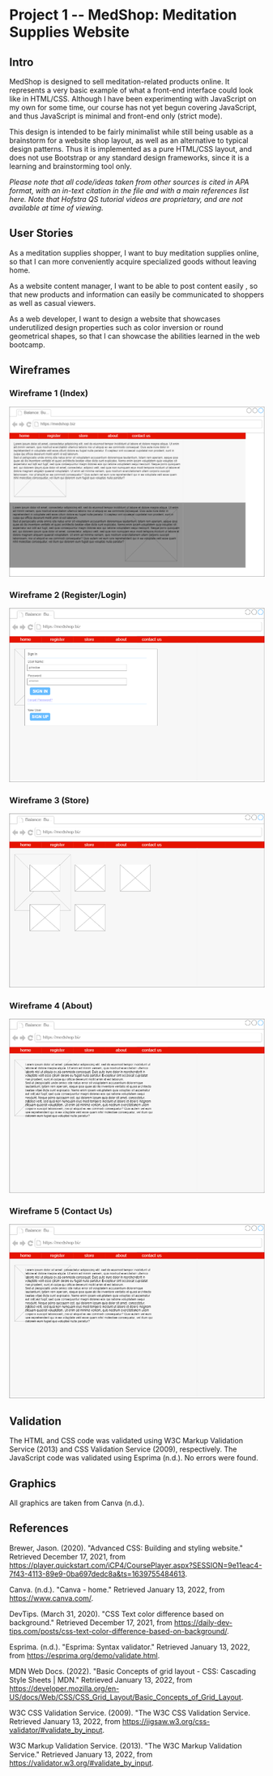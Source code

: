# Project 1 -- MedShop: Meditation Supplies Website

## Intro

MedShop is designed to sell meditation-related products online. It represents a very basic example of what a front-end interface could look like in HTML/CSS. Although I have been experimenting with JavaScript on my own for some time, our course has not yet begun covering JavaScript, and thus JavaScript is minimal and front-end only (strict mode).

This design is intended to be fairly minimalist while still being usable as a brainstorm for a website shop layout, as well as an alternative to typical design patterns. Thus it is implemented as a pure HTML/CSS layout, and does not use Bootstrap or any standard design frameworks, since it is a learning and brainstorming tool only.

*Please note that all code/ideas taken from other sources is cited in APA format, with an in-text citation in the file and with a main references list here. Note that Hofstra QS tutorial videos are proprietary, and are not available at time of viewing.*

## User Stories

As a meditation supplies shopper, I want to buy meditation supplies online, so that I can more conveniently acquire specialized goods without leaving home.

As a website content manager, I want to be able to post content easily , so that new products and information can easily be communicated to shoppers as well as casual viewers.

As a web developer, I want to design a website that showcases underutilized design properties such as color inversion or round geometrical shapes, so that I can showcase the abilities learned in the web bootcamp.

## Wireframes

[comment]: <> (Wireframe images need to include the ?raw=true parameter if hosted locally.)

### Wireframe 1 (Index)
![Wireframe 1](https://github.com/stoneneedle/meditationsite/blob/main/assets/wireframes/wireframe1.png?raw=true "Wireframe 1")
### Wireframe 2 (Register/Login)
![Wireframe 2](https://github.com/stoneneedle/meditationsite/blob/main/assets/wireframes/wireframe2.png?raw=true "Wireframe 2")
### Wireframe 3 (Store)
![Wireframe 3](https://github.com/stoneneedle/meditationsite/blob/main/assets/wireframes/wireframe3.png?raw=true "Wireframe 3")
### Wireframe 4 (About)
![Wireframe 4](https://github.com/stoneneedle/meditationsite/blob/main/assets/wireframes/wireframe4.png?raw=true "Wireframe 4")
### Wireframe 5 (Contact Us)
![Wireframe 5](https://github.com/stoneneedle/meditationsite/blob/main/assets/wireframes/wireframe5.png?raw=true "Wireframe 5")

## Validation

The HTML and CSS code was validated using W3C Markup Validation Service (2013) and CSS Validation Service (2009), respectively. The JavaScript code was validated using Esprima (n.d.). No errors were found.

## Graphics

All graphics are taken from Canva (n.d.).

## References

Brewer, Jason. (2020). "Advanced CSS: Building and styling website." Retrieved December 17, 2021, from https://player.quickstart.com/iCP4/CoursePlayer.aspx?SESSION=9e11eac4-7f43-4113-89e9-0ba697dedc8a&ts=1639755484613.

Canva. (n.d.). "Canva - home." Retrieved January 13, 2022, from https://www.canva.com/.

DevTips. (March 31, 2020). "CSS Text color difference based on background." Retrieved December 17, 2021, from https://daily-dev-tips.com/posts/css-text-color-difference-based-on-background/. 

Esprima. (n.d.). "Esprima: Syntax validator." Retrieved January 13, 2022, from https://esprima.org/demo/validate.html.

MDN Web Docs. (2022). "Basic Concepts of grid layout - CSS: Cascading Style Sheets | MDN." Retrieved January 13, 2022, from https://developer.mozilla.org/en-US/docs/Web/CSS/CSS_Grid_Layout/Basic_Concepts_of_Grid_Layout.

W3C CSS Validation Service. (2009). "The W3C CSS Validation Service. Retrieved January 13, 2022, from https://jigsaw.w3.org/css-validator/#validate_by_input.

W3C Markup Validation Service. (2013). "The W3C Markup Validation Service." Retrieved January 13, 2022, from https://validator.w3.org/#validate_by_input.
